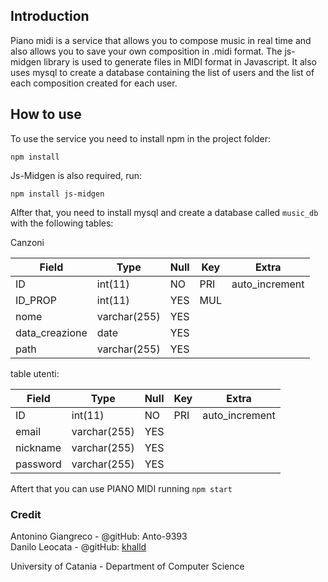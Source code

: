 ## Introduction

Piano midi is a service that allows you to compose music in real time and also allows you to save your own composition in .midi format. The js-midgen library is used to generate files in MIDI format in Javascript. It also uses mysql to create a database containing the list of users and the list of each composition created for each user.

## How to use

To use the service you need to install npm in the project folder:

`npm install`

Js-Midgen is also required, run:

`npm install js-midgen`

Alfter that, you need to install mysql and create a database called `music_db` with the following tables:

Canzoni

| Field          | Type         | Null | Key | Extra          |
|----------------|--------------|------|-----|----------------|
| ID             | int(11)      | NO   | PRI | auto_increment |
| ID_PROP        | int(11)      | YES  | MUL |                |
| nome           | varchar(255) | YES  |     |                |
| data_creazione | date         | YES  |     |                |
| path           | varchar(255) | YES  |     |                |

table utenti:

| Field    | Type         | Null | Key | Extra          |
|----------|--------------|------|-----|----------------|
| ID       | int(11)      | NO   | PRI | auto_increment |
| email    | varchar(255) | YES  |     |                |
| nickname | varchar(255) | YES  |     |                |
| password | varchar(255) | YES  |     |                |

Aftert that you can use PIANO MIDI running `npm start`
  
### Credit

Antonino Giangreco - @gitHub: Anto-9393 <br>
Danilo Leocata - @gitHub: [khalld](https://github.com/khalld) <br>


University of Catania - Department of Computer Science
